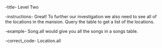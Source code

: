 -title-
  Level Two

-instructions-
  Great! To further our investigation we also need to see all of
  the locations in the mansion. Query the table to get a list of
  the locations.

-example-
  Song.all would give you all the songs in a songs table.

-correct_code-
  Location.all
